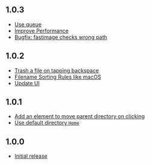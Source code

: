 1.0.3
-----
* [Use queue](https://github.com/hirohisa/Jukeboks/pull/11)
* [Improve Performance](https://github.com/hirohisa/Jukeboks/pull/10)
* [Bugfix: fastimage checks wrong path](https://github.com/hirohisa/Jukeboks/pull/13)

1.0.2
-----
* [Trash a file on tapping backspace](https://github.com/hirohisa/Jukeboks/pull/8)
* [Filename Sorting Rules like macOS](https://github.com/hirohisa/Jukeboks/pull/5)
* [Update UI](https://github.com/hirohisa/Jukeboks/pull/3)

1.0.1
-----
* [Add an element to move parent directory on clicking](https://github.com/hirohisa/Jukeboks/pull/2)
* [Use default directory `Home`](https://github.com/hirohisa/Jukeboks/commit/744d8dbd0885ff80b0034400d23ad8cea385b304)

1.0.0
-----
* [Initial release](https://github.com/hirohisa/Jukeboks/commit/d4bd07474a1c956e0117c9761394f01f14f1b0d4)
